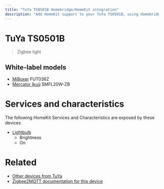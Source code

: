 ```yaml
---
title: "TuYa TS0501B Homebridge/HomeKit integration"
description: "Add HomeKit support to your TuYa TS0501B, using Homebridge, Zigbee2MQTT and homebridge-z2m."
---
```

<!---
This file has been GENERATED using src/docgen/docgen.ts
DO NOT EDIT THIS FILE MANUALLY!
-->
# TuYa TS0501B
> Zigbee light


## White-label models
* [MiBoxer](../index.md#miboxer) FUT036Z
* [Mercator Ikuü](../index.md#mercator_ikuu) SMFL20W-ZB

# Services and characteristics
The following HomeKit Services and Characteristics are exposed by
these devices

* [Lightbulb](../../light.md)
  * Brightness
  * On


# Related
* [Other devices from TuYa](../index.md#tuya)
* [Zigbee2MQTT documentation for this device](https://www.zigbee2mqtt.io/devices/TS0501B.html)